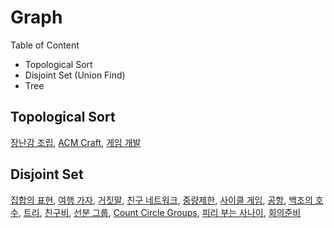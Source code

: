 # Graph

Table of Content

- Topological Sort 
- Disjoint Set (Union Find)
- Tree

## Topological Sort

[장난감 조립](B2637.md), [ACM Craft](B1005.md), [게임 개발](B1516.md)

## Disjoint Set

[집합의 표현](https://www.acmicpc.net/problem/1717), [여행 가자](https://www.acmicpc.net/problem/1976), [거짓말](https://www.acmicpc.net/problem/1043), [친구 네트워크](https://www.acmicpc.net/problem/4195), [중량제한](https://www.acmicpc.net/problem/1939), [사이클 게임](https://www.acmicpc.net/problem/20040), [공항](https://www.acmicpc.net/problem/10775), [백조의 호수](https://www.acmicpc.net/problem/3197), [트리](https://www.acmicpc.net/problem/4803), [친구비](https://www.acmicpc.net/problem/16562), [선분 그룹](https://www.acmicpc.net/problem/2162), [Count Circle Groups](https://www.acmicpc.net/problem/10216), [피리 부는 사나이](https://www.acmicpc.net/problem/16724), [회의준비](https://www.acmicpc.net/problem/2610)
